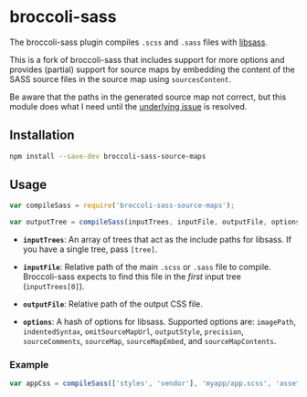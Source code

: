 # broccoli-sass

The broccoli-sass plugin compiles `.scss` and `.sass` files with
[libsass](https://github.com/sass/libsass).

This is a fork of broccoli-sass that includes support for more options and provides (partial)
support for source maps by embedding the content of the SASS source files in the source map using `sourcesContent`.

Be aware that the paths in the generated source map not correct, but this module does what I need
until the [underlying issue](https://github.com/sass/libsass/issues/908) is resolved.

## Installation

```bash
npm install --save-dev broccoli-sass-source-maps
```

## Usage

```js
var compileSass = require('broccoli-sass-source-maps');

var outputTree = compileSass(inputTrees, inputFile, outputFile, options);
```

* **`inputTrees`**: An array of trees that act as the include paths for
  libsass. If you have a single tree, pass `[tree]`.

* **`inputFile`**: Relative path of the main `.scss` or `.sass` file to compile.
  Broccoli-sass expects to find this file in the *first* input tree
  (`inputTrees[0]`).

* **`outputFile`**: Relative path of the output CSS file.

* **`options`**: A hash of options for libsass. Supported options are:
  `imagePath`, `indentedSyntax`, `omitSourceMapUrl`, `outputStyle`, `precision`,
  `sourceComments`, `sourceMap`, `sourceMapEmbed`, and `sourceMapContents`.

### Example

```js
var appCss = compileSass(['styles', 'vendor'], 'myapp/app.scss', 'assets/app.css');
```

